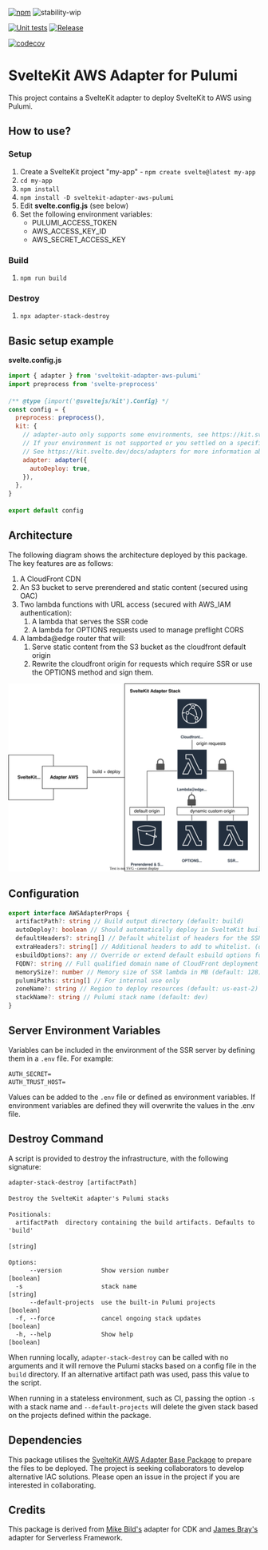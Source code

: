 [![npm](https://img.shields.io/npm/v/sveltekit-adapter-aws-pulumi)](https://www.npmjs.com/package/sveltekit-adapter-aws-pulumi)
![stability-wip](https://img.shields.io/badge/stability-wip-lightgrey.svg)

[![Unit tests](https://github.com/Data-Only-Greater/sveltekit-adapter-aws-pulumi/actions/workflows/unit_tests.yml/badge.svg)](https://github.com/Data-Only-Greater/sveltekit-adapter-aws-pulumi/actions/workflows/unit_tests.yml)
[![Release](https://github.com/Data-Only-Greater/sveltekit-adapter-aws-pulumi/actions/workflows/release.yml/badge.svg)](https://github.com/Data-Only-Greater/sveltekit-adapter-aws-pulumi/actions/workflows/release.yml)

[![codecov](https://codecov.io/github/Data-Only-Greater/sveltekit-adapter-aws-pulumi/branch/main/graph/badge.svg?token=LIENVYALUL)](https://app.codecov.io/github/Data-Only-Greater/sveltekit-adapter-aws-pulumi)

# SvelteKit AWS Adapter for Pulumi

This project contains a SvelteKit adapter to deploy SvelteKit to AWS using Pulumi.

## How to use?

### Setup

1. Create a SvelteKit project "my-app" - `npm create svelte@latest my-app`
1. `cd my-app`
1. `npm install`
1. `npm install -D sveltekit-adapter-aws-pulumi`
1. Edit **svelte.config.js** (see below)
1. Set the following environment variables:
   - PULUMI_ACCESS_TOKEN
   - AWS_ACCESS_KEY_ID
   - AWS_SECRET_ACCESS_KEY

### Build

1. `npm run build`

### Destroy

1. `npx adapter-stack-destroy`

## Basic setup example

**svelte.config.js**

```javascript
import { adapter } from 'sveltekit-adapter-aws-pulumi'
import preprocess from 'svelte-preprocess'

/** @type {import('@sveltejs/kit').Config} */
const config = {
  preprocess: preprocess(),
  kit: {
    // adapter-auto only supports some environments, see https://kit.svelte.dev/docs/adapter-auto for a list.
    // If your environment is not supported or you settled on a specific environment, switch out the adapter.
    // See https://kit.svelte.dev/docs/adapters for more information about adapters.
    adapter: adapter({
      autoDeploy: true,
    }),
  },
}

export default config
```

## Architecture

The following diagram shows the architecture deployed by this package. The key features are as follows:

1. A CloudFront CDN
1. An S3 bucket to serve prerendered and static content (secured using OAC)
1. Two lambda functions with URL access (secured with AWS_IAM authentication):
   1. A lambda that serves the SSR code
   2. A lambda for OPTIONS requests used to manage preflight CORS
1. A lambda@edge router that will:
   1. Serve static content from the S3 bucket as the cloudfront default origin
   2. Rewrite the cloudfront origin for requests which require SSR or use the
      OPTIONS method and sign them.

![Architecture](architecture.svg)

## Configuration

```typescript
export interface AWSAdapterProps {
  artifactPath?: string // Build output directory (default: build)
  autoDeploy?: boolean // Should automatically deploy in SvelteKit build step (default: false)
  defaultHeaders?: string[] // Default whitelist of headers for the SSR server. (default: ['Accept','Accept-Language','If-None-Match','Host','Origin','Referer','X-Forwarded-Host'])
  extraHeaders?: string[] // Additional headers to add to whitelist. (default: [])
  esbuildOptions?: any // Override or extend default esbuild options for the SSR server. Supports `external` (default `['node:*']`), `format` (default `cjs`), `target` (default `node18`), `banner` (default `{}`).
  FQDN?: string // Full qualified domain name of CloudFront deployment (e.g. demo.example.com)
  memorySize?: number // Memory size of SSR lambda in MB (default: 128)
  pulumiPaths: string[] // For internal use only
  zoneName?: string // Region to deploy resources (default: us-east-2)
  stackName?: string // Pulumi stack name (default: dev)
}
```

## Server Environment Variables

Variables can be included in the environment of the SSR server by defining them
in a `.env` file. For example:

```.env
AUTH_SECRET=
AUTH_TRUST_HOST=
```

Values can be added to the `.env` file or defined as environment
variables. If environment variables are defined they will overwrite the values
in the .env file.

## Destroy Command

A script is provided to destroy the infrastructure, with the following
signature:

```
adapter-stack-destroy [artifactPath]

Destroy the SvelteKit adapter's Pulumi stacks

Positionals:
  artifactPath  directory containing the build artifacts. Defaults to 'build'
                                                                        [string]

Options:
      --version           Show version number                          [boolean]
  -s                      stack name                                    [string]
      --default-projects  use the built-in Pulumi projects             [boolean]
  -f, --force             cancel ongoing stack updates                 [boolean]
  -h, --help              Show help                                    [boolean]
```

When running locally, `adapter-stack-destroy` can be called with no arguments
and it will remove the Pulumi stacks based on a config file in the `build`
directory. If an alternative artifact path was used, pass this value to the
script.

When running in a stateless environment, such as CI, passing the option `-s`
with a stack name and `--default-projects` will delete the given stack based
on the projects defined within the package.

## Dependencies

This package utilises the [SvelteKit AWS Adapter Base
Package](https://github.com/Data-Only-Greater/sveltekit-adapter-aws-base) to
prepare the files to be deployed. The project is seeking collaborators to
develop alternative IAC solutions. Please open an issue in the project if you
are interested in collaborating.

## Credits

This package is derived from [Mike
Bild's](https://github.com/MikeBild/sveltekit-adapter-aws) adapter for CDK
and [James Bray's](https://github.com/yarbsemaj/sveltekit-adapter-lambda)
adapter for Serverless Framework.
